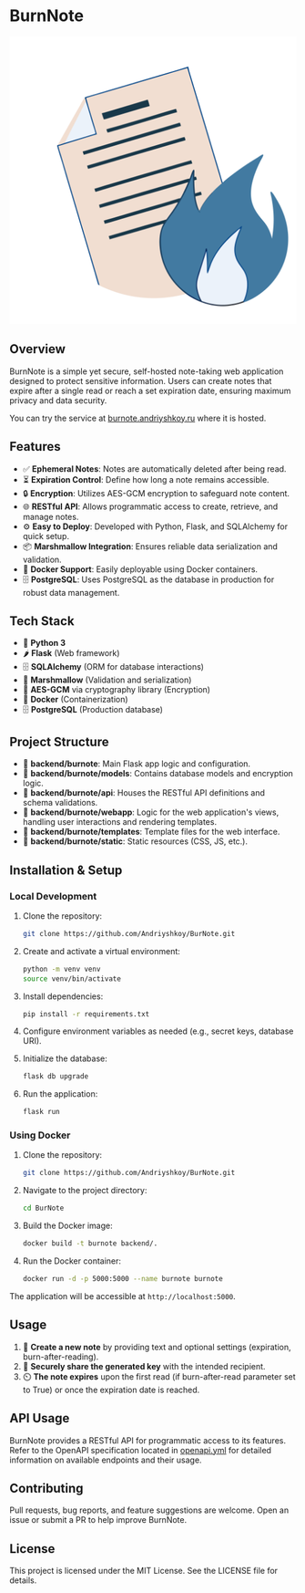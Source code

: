 # BurnNote

![BurnNote Logo](backend/burnote/static/img/logo.png)

## Overview

BurnNote is a simple yet secure, self-hosted note-taking web application designed to protect sensitive information. Users can create notes that expire after a single read or reach a set expiration date, ensuring maximum privacy and data security.

You can try the service at [burnote.andriyshkoy.ru](http://burnote.andriyshkoy.ru) where it is hosted.

## Features

- ✅ **Ephemeral Notes**: Notes are automatically deleted after being read.  
- ⏳ **Expiration Control**: Define how long a note remains accessible.  
- 🔒 **Encryption**: Utilizes AES-GCM encryption to safeguard note content.  
- 🌐 **RESTful API**: Allows programmatic access to create, retrieve, and manage notes.  
- ⚙️ **Easy to Deploy**: Developed with Python, Flask, and SQLAlchemy for quick setup.  
- 📦 **Marshmallow Integration**: Ensures reliable data serialization and validation.  
- 🐳 **Docker Support**: Easily deployable using Docker containers.  
- 🗄️ **PostgreSQL**: Uses PostgreSQL as the database in production for robust data management.  

## Tech Stack

- 🐍 **Python 3**  
- 🌶️ **Flask** (Web framework)  
- 🗄️ **SQLAlchemy** (ORM for database interactions)  
- 🧩 **Marshmallow** (Validation and serialization)  
- 🔐 **AES-GCM** via cryptography library (Encryption)  
- 🐳 **Docker** (Containerization)  
- 🗄️ **PostgreSQL** (Production database)  

## Project Structure

- 📂 **backend/burnote**: Main Flask app logic and configuration.  
- 📂 **backend/burnote/models**: Contains database models and encryption logic.  
- 📂 **backend/burnote/api**: Houses the RESTful API definitions and schema validations.  
- 📂 **backend/burnote/webapp**: Logic for the web application's views, handling user interactions and rendering templates.
- 📂 **backend/burnote/templates**: Template files for the web interface.  
- 📂 **backend/burnote/static**: Static resources (CSS, JS, etc.).


## Installation & Setup

### Local Development

1. Clone the repository:

   ```sh
   git clone https://github.com/Andriyshkoy/BurNote.git  
   ```

2. Create and activate a virtual environment:

   ```sh
   python -m venv venv  
   source venv/bin/activate  
   ```

3. Install dependencies:

   ```sh
   pip install -r requirements.txt  
   ```

4. Configure environment variables as needed (e.g., secret keys, database URI).  
5. Initialize the database:

   ```sh
   flask db upgrade  
   ```

6. Run the application:

   ```sh
   flask run  
   ```

### Using Docker

1. Clone the repository:

   ```sh
   git clone https://github.com/Andriyshkoy/BurNote.git  
   ```

2. Navigate to the project directory:

   ```sh
   cd BurNote  
   ```

3. Build the Docker image:

   ```sh
   docker build -t burnote backend/.
   ```

4. Run the Docker container:

   ```sh
   docker run -d -p 5000:5000 --name burnote burnote  
   ```

The application will be accessible at `http://localhost:5000`.

## Usage

1. 📝 **Create a new note** by providing text and optional settings (expiration, burn-after-reading).  
2. 🔗 **Securely share the generated key** with the intended recipient.  
3. ⏲️ **The note expires** upon the first read (if burn-after-read parameter set to True) or once the expiration date is reached.  

## API Usage

BurnNote provides a RESTful API for programmatic access to its features.
Refer to the OpenAPI specification located in [openapi.yml](backend/burnote/static/openapi.yml) for detailed information on available endpoints and their usage.

## Contributing

Pull requests, bug reports, and feature suggestions are welcome. Open an issue or submit a PR to help improve BurnNote.  

## License

This project is licensed under the MIT License. See the LICENSE file for details.
